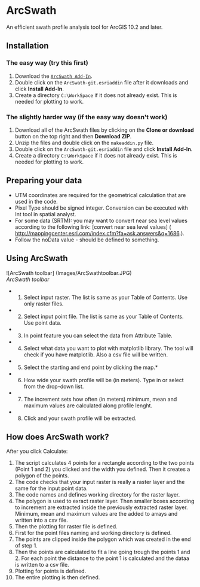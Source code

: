 # ArcSwath
An efficient swath profile analysis tool for ArcGIS 10.2 and later.

## Installation
### The easy way (try this first)

1. Download the [`ArcSwath Add-In`](ArcSwath-git.esriaddin).
2. Double click on the `ArcSwath-git.esriaddin` file after it downloads and click **Install Add-In**.
3. Create a directory `C:\WorkSpace` if it does not already exist. This is needed for plotting to work.

### The slightly harder way (if the easy way doesn't work)
1. Download all of the ArcSwath files by clicking on the **Clone or download** button on the top right and then **Download ZIP**.
2. Unzip the files and double click on the `makeaddin.py` file.
3. Double click on the `ArcSwath-git.esriaddin` file and click **Install Add-In**.
4. Create a directory `C:\WorkSpace` if it does not already exist. This is needed for plotting to work.

## Preparing your data

- UTM coordinates are required for the geometrical calculation that are used in the code.
- Pixel Type should be signed integer. Conversion can be executed with Int tool in spatial analyst.
- For some data (SRTM): you may want to convert near sea level values according to the following link: [convert near sea level values] ( http://mappingcenter.esri.com/index.cfm?fa=ask.answers&q=1686.).
- Follow the noData value - should be defined to something.

## Using ArcSwath
![ArcSwath toolbar] (Images/ArcSwathtoolbar.JPG) <br/>
*ArcSwath toolbar*
* 1. Select input raster. The list is same as your Table of Contents. Use only raster files.
* 2. Select input point file. The list is same as your Table of Contents. Use point data.
* 3. In point feature you can select the data from Attribute Table.
* 4. Select what data you want to plot with matplotlib library. The tool will check if you have matplotlib. Also a csv file will be written.
* 5. Select the starting and end point by clicking the map.*
* 6. How wide your swath profile will be (in meters). Type in or select from the drop-down list.
* 7. The increment sets how often (in meters) minimum, mean and maximum values are calculated along profile lenght.
* 8. Click and your swath profile will be extracted.

## How does ArcSwath work?

After you click Calculate: <br/>
1. The script calculates 4 points for a rectangle according to the two points (Point 1 and 2) you clicked and the width you defined. Then it creates a polygon of the points. <br/>
2. The code checks that your input raster is really a raster layer and the same for the input point data. <br/>
3. The code names and defines working directory for the raster layer. <br/>
4. The polygon is used to exract raster layer. Then smaller boxes according to increment are extracted inside the previously extracted raster layer. Minimum, mean and maximum values are the added to arrays and written into a csv file. <br/>
5. Then the plotting for raster file is defined. <br/>
6. First for the point files naming and working directory is defined. <br/>
7. The points are clipped inside the polygon which was created in the end of step 1. <br/>
8. Then the points are calculated to fit a line going trough the points 1 and 2. For each point the distance to the point 1 is calculated and the dataa is written to a csv file. <br/>
9. Plotting for points is defined. <br/>
10. The entire plotting is then defined. <br/>

